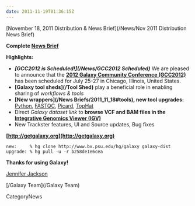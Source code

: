 ```yaml
---
date: 2011-11-19T01:36:15Z
---
```

<div class='newsItemHeader'>[November 18, 2011 Distribution & News Brief](/News/Nov 2011 Distribution News Brief)</div>

**Complete [News Brief](/DevNewsBriefs/2011_11_18)**

**Highlights:**

* ***[GCC2012 is Scheduled!](/News/GCC2012 Scheduled)*** We are pleased to announce that the **[2012 Galaxy Community Conference (GCC2012)](/Events/GCC2012)** has been scheduled for July 25-27 in Chicago, Illinois, United States.
* **[Galaxy tool sheds](/Tool Shed)** play a beneficial role in enabling sharing of *workflows & tools*
* **[New wrappers](/News Briefs/2011_11_18#tools), new tool upgrades:** [Python](http://python.org/), [FASTQC](http://www.bioinformatics.bbsrc.ac.uk/projects/fastqc/), [Picard](http://picard.sourceforge.net/), [TopHat](http://tophat.cbcb.umd.edu/)
* Direct *Galaxy dataset link* to **browse VCF and BAM files in the [Integrative Genomics Viewer (IGV)](http://www.broadinstitute.org/igv/)**
* New Trackster features, UI and Source updates, Bug fixes 

**[http://getgalaxy.org](http://getgalaxy.org)**
```
new:     % hg clone http://www.bx.psu.edu/hg/galaxy galaxy-dist
upgrade: % hg pull -u -r b258de1e6cea 
```



**Thanks for using Galaxy!**

[Jennifer Jackson](/JenniferJackson)

[/Galaxy Team](/Galaxy Team)



CategoryNews
